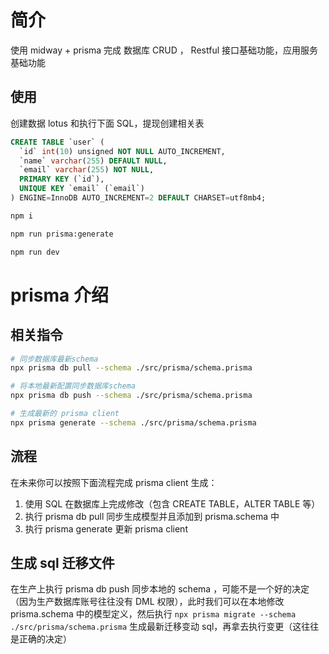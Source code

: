 # 简介

使用 midway + prisma 完成 数据库 CRUD ， Restful 接口基础功能，应用服务基础功能

## 使用

创建数据 lotus 和执行下面 SQL，提现创建相关表

```sql
CREATE TABLE `user` (
  `id` int(10) unsigned NOT NULL AUTO_INCREMENT,
  `name` varchar(255) DEFAULT NULL,
  `email` varchar(255) NOT NULL,
  PRIMARY KEY (`id`),
  UNIQUE KEY `email` (`email`)
) ENGINE=InnoDB AUTO_INCREMENT=2 DEFAULT CHARSET=utf8mb4;
```

```bash
npm i

npm run prisma:generate

npm run dev
```

# prisma 介绍

## 相关指令

```bash
# 同步数据库最新schema
npx prisma db pull --schema ./src/prisma/schema.prisma

# 将本地最新配置同步数据库schema
npx prisma db push --schema ./src/prisma/schema.prisma

# 生成最新的 prisma client
npx prisma generate --schema ./src/prisma/schema.prisma
```

## 流程

在未来你可以按照下面流程完成 prisma client 生成：

1. 使用 SQL 在数据库上完成修改（包含 CREATE TABLE，ALTER TABLE 等）
2. 执行 prisma db pull 同步生成模型并且添加到 prisma.schema 中
3. 执行 prisma generate 更新 prisma client

## 生成 sql 迁移文件

在生产上执行 prisma db push 同步本地的 schema ，可能不是一个好的决定（因为生产数据库账号往往没有 DML 权限），此时我们可以在本地修改 prisma.schema 中的模型定义，然后执行 `npx prisma migrate --schema ./src/prisma/schema.prisma` 生成最新迁移变动 sql，再拿去执行变更（这往往是正确的决定）
